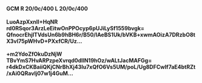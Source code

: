 #### GCM R 20/0c/400 L 20/0c/400
**LuoAzpXxnII+HqNR**<br/>**rd0RSqor3ArzLeEitwOnPPOcyp6pUJiLySf1559bvgk=**<br/>**QfnocrEhjITVdsUn6b9hBH6r/B50/IAeBS1Uk/bVKB+xwmAOizA7DRzbO8tX3vI75pWHvD+PXxfCR/Uz...**<br/><br/>
**+m2YdoZfOkuDzNjW**<br/>**TBvYmS7HvARPzpeXvrqd0dllN19hOz/wALtJacMAFGg=**<br/>**r4dkDxCKBaiiQKjCNrBhXj43Iu7xQfO6Vs5UM/poL/Ug8DFCwIf7aE4btRZt/xAi0QRavIj07w1j4GuM...**